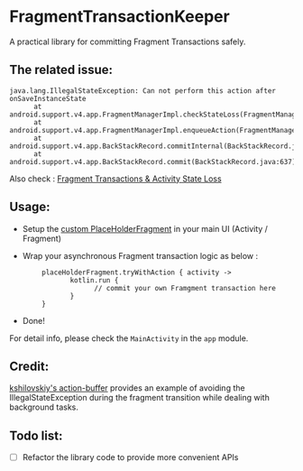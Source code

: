 # FragmentTransactionKeeper

A practical library for committing Fragment Transactions safely.

## The related issue:

```
java.lang.IllegalStateException: Can not perform this action after onSaveInstanceState
      at android.support.v4.app.FragmentManagerImpl.checkStateLoss(FragmentManager.java:2080)
      at android.support.v4.app.FragmentManagerImpl.enqueueAction(FragmentManager.java:2106)
      at android.support.v4.app.BackStackRecord.commitInternal(BackStackRecord.java:683)
      at android.support.v4.app.BackStackRecord.commit(BackStackRecord.java:637)
```

Also check : [Fragment Transactions & Activity State Loss](https://www.androiddesignpatterns.com/2013/08/fragment-transaction-commit-state-loss.html)


## Usage:

* Setup the [custom PlaceHolderFragment](./transactionkeeper/src/main/java/com/rayworks/transactionkeeper/PlaceHolderFragment.kt) in your main UI (Activity / Fragment)

* Wrap your asynchronous Fragment transaction logic as below :
```
        placeHolderFragment.tryWithAction { activity ->
               kotlin.run {
                     // commit your own Framgment transaction here
               }
        }
```

* Done!

For detail info, please check the `MainActivity` in the `app` module.

## Credit:
[kshilovskiy's action-buffer](https://github.com/kshilovskiy/action-buffer)
provides an example of avoiding the IllegalStateException during the fragment transition while dealing with background tasks.


## Todo list:
- [ ] Refactor the library code to provide more convenient APIs
